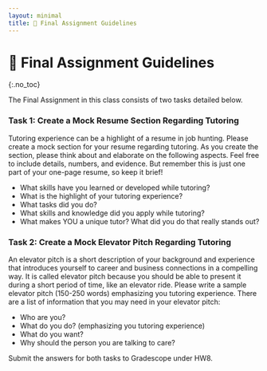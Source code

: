 ```yaml
---
layout: minimal
title: 🎨 Final Assignment Guidelines
---
```


# 🎨 Final Assignment Guidelines
{:.no_toc}

The Final Assignment in this class consists of two tasks detailed below.

### Task 1: Create a Mock Resume Section Regarding Tutoring

Tutoring experience can be a highlight of a resume in job hunting. Please create a mock section for your resume regarding tutoring. As you create the section, please think about and elaborate on the following aspects. Feel free to include details, numbers, and evidence.   But remember this is just one part of your one-page resume, so keep it brief!

- What skills have you learned or developed while tutoring?
- What is the highlight of your tutoring experience? 
- What tasks did you do? 
- What skills and knowledge did you apply while tutoring?
- What makes YOU a unique tutor?  What did you do that really stands out? 

### Task 2: Create a Mock Elevator Pitch Regarding Tutoring

An elevator pitch is a short description of your background and experience that introduces yourself to career and business connections in a compelling way. It is called elevator pitch because you should be able to present it during a short period of time, like an elevator ride. 
Please write a sample elevator pitch (150-250 words) emphasizing you tutoring experience. There are a list of information that you may need in your elevator pitch: 
- Who are you?
- What do you do? (emphasizing you tutoring experience)
- What do you want?
- Why should the person you are talking to care?

Submit the answers for both tasks to Gradescope under HW8.